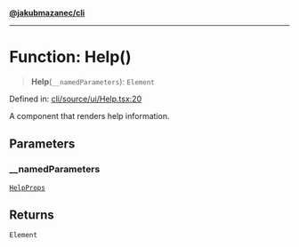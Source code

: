 [**@jakubmazanec/cli**](../README.md)

---

# Function: Help()

> **Help**(`__namedParameters`): `Element`

Defined in:
[cli/source/ui/Help.tsx:20](https://github.com/jakubmazanec/tools/blob/76a9140b954a789a6120dd2126b179ec0180d7e9/packages/cli/source/ui/Help.tsx#L20)

A component that renders help information.

## Parameters

### \_\_namedParameters

[`HelpProps`](../type-aliases/HelpProps.md)

## Returns

`Element`
